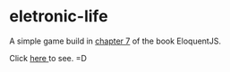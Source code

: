 # eletronic-life

A simple game build in <a href="http://braziljs.github.io/eloquente-javascript/chapters/projeto-vida-eletronica/" target="_blank">chapter 7</a> of the book EloquentJS.

Click <a href="https://tgwow.github.io/eletronic-life/"> here </a> to see. =D